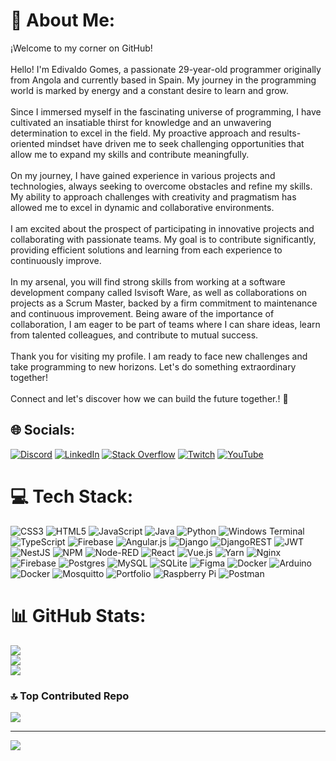 # 💫 About Me:

¡Welcome to my corner on GitHub!<br><br>Hello! I'm Edivaldo Gomes, a passionate 29-year-old programmer originally from Angola and currently based in Spain. My journey in the programming world is marked by energy and a constant desire to learn and grow.<br><br>Since I immersed myself in the fascinating universe of programming, I have cultivated an insatiable thirst for knowledge and an unwavering determination to excel in the field. My proactive approach and results-oriented mindset have driven me to seek challenging opportunities that allow me to expand my skills and contribute meaningfully.<br><br>On my journey, I have gained experience in various projects and technologies, always seeking to overcome obstacles and refine my skills. My ability to approach challenges with creativity and pragmatism has allowed me to excel in dynamic and collaborative environments.<br><br>I am excited about the prospect of participating in innovative projects and collaborating with passionate teams. My goal is to contribute significantly, providing efficient solutions and learning from each experience to continuously improve.<br><br>In my arsenal, you will find strong skills from working at a software development company called Isvisoft Ware, as well as collaborations on projects as a Scrum Master, backed by a firm commitment to maintenance and continuous improvement. Being aware of the importance of collaboration, I am eager to be part of teams where I can share ideas, learn from talented colleagues, and contribute to mutual success.<br><br>Thank you for visiting my profile. I am ready to face new challenges and take programming to new horizons. Let's do something extraordinary together!<br><br>Connect and let's discover how we can build the future together.! 🚀

## 🌐 Socials:

[![Discord](https://img.shields.io/badge/Discord-%237289DA.svg?logo=discord&logoColor=white)](https://discord.gg/ednicolaevicth) [![LinkedIn](https://img.shields.io/badge/LinkedIn-%230077B5.svg?logo=linkedin&logoColor=white)](https://linkedin.com/in/https://www.linkedin.com/in/edivaldo-gomes/) [![Stack Overflow](https://img.shields.io/badge/-Stackoverflow-FE7A16?logo=stack-overflow&logoColor=white)](https://stackoverflow.com/users/user:10286435) [![Twitch](https://img.shields.io/badge/Twitch-%239146FF.svg?logo=Twitch&logoColor=white)](https://twitch.tv/ednicolaevicth) [![YouTube](https://img.shields.io/badge/YouTube-%23FF0000.svg?logo=YouTube&logoColor=white)](https://youtube.com/@edivaldogomes7623)

# 💻 Tech Stack:

![CSS3](https://img.shields.io/badge/css3-%231572B6.svg?style=for-the-badge&logo=css3&logoColor=white) ![HTML5](https://img.shields.io/badge/html5-%23E34F26.svg?style=for-the-badge&logo=html5&logoColor=white) ![JavaScript](https://img.shields.io/badge/javascript-%23323330.svg?style=for-the-badge&logo=javascript&logoColor=%23F7DF1E) ![Java](https://img.shields.io/badge/java-%23ED8B00.svg?style=for-the-badge&logo=openjdk&logoColor=white) ![Python](https://img.shields.io/badge/python-3670A0?style=for-the-badge&logo=python&logoColor=ffdd54) ![Windows Terminal](https://img.shields.io/badge/Windows%20Terminal-%234D4D4D.svg?style=for-the-badge&logo=windows-terminal&logoColor=white) ![TypeScript](https://img.shields.io/badge/typescript-%23007ACC.svg?style=for-the-badge&logo=typescript&logoColor=white) ![Firebase](https://img.shields.io/badge/firebase-%23039BE5.svg?style=for-the-badge&logo=firebase) ![Angular.js](https://img.shields.io/badge/angular.js-%23E23237.svg?style=for-the-badge&logo=angularjs&logoColor=white) ![Django](https://img.shields.io/badge/django-%23092E20.svg?style=for-the-badge&logo=django&logoColor=white) ![DjangoREST](https://img.shields.io/badge/DJANGO-REST-ff1709?style=for-the-badge&logo=django&logoColor=white&color=ff1709&labelColor=gray) ![JWT](https://img.shields.io/badge/JWT-black?style=for-the-badge&logo=JSON%20web%20tokens) ![NestJS](https://img.shields.io/badge/nestjs-%23E0234E.svg?style=for-the-badge&logo=nestjs&logoColor=white) ![NPM](https://img.shields.io/badge/NPM-%23CB3837.svg?style=for-the-badge&logo=npm&logoColor=white) ![Node-RED](https://img.shields.io/badge/Node--RED-%238F0000.svg?style=for-the-badge&logo=node-red&logoColor=white) ![React](https://img.shields.io/badge/react-%2320232a.svg?style=for-the-badge&logo=react&logoColor=%2361DAFB) ![Vue.js](https://img.shields.io/badge/vue.js-%2335495e.svg?style=for-the-badge&logo=vuedotjs&logoColor=%234FC08D) ![Yarn](https://img.shields.io/badge/yarn-%232C8EBB.svg?style=for-the-badge&logo=yarn&logoColor=white) ![Nginx](https://img.shields.io/badge/nginx-%23009639.svg?style=for-the-badge&logo=nginx&logoColor=white) ![Firebase](https://img.shields.io/badge/Firebase-039BE5?style=for-the-badge&logo=Firebase&logoColor=white) ![Postgres](https://img.shields.io/badge/postgres-%23316192.svg?style=for-the-badge&logo=postgresql&logoColor=white) ![MySQL](https://img.shields.io/badge/mysql-%2300000f.svg?style=for-the-badge&logo=mysql&logoColor=white) ![SQLite](https://img.shields.io/badge/sqlite-%2307405e.svg?style=for-the-badge&logo=sqlite&logoColor=white) ![Figma](https://img.shields.io/badge/figma-%23F24E1E.svg?style=for-the-badge&logo=figma&logoColor=white) ![Docker](https://img.shields.io/badge/docker-%230db7ed.svg?style=for-the-badge&logo=docker&logoColor=white) ![Arduino](https://img.shields.io/badge/-Arduino-00979D?style=for-the-badge&logo=Arduino&logoColor=white) ![Docker](https://img.shields.io/badge/docker-%230db7ed.svg?style=for-the-badge&logo=docker&logoColor=white) ![Mosquitto](https://img.shields.io/badge/mosquitto-%233C5280.svg?style=for-the-badge&logo=eclipsemosquitto&logoColor=white) ![Portfolio](https://img.shields.io/badge/Portfolio-%23000000.svg?style=for-the-badge&logo=firefox&logoColor=#FF7139) ![Raspberry Pi](https://img.shields.io/badge/-RaspberryPi-C51A4A?style=for-the-badge&logo=Raspberry-Pi) ![Postman](https://img.shields.io/badge/Postman-FF6C37?style=for-the-badge&logo=postman&logoColor=white)

# 📊 GitHub Stats:

![](https://github-readme-stats.vercel.app/api?username=edivaldogomes&theme=react&hide_border=false&include_all_commits=false&count_private=false)<br/>
![](https://github-readme-streak-stats.herokuapp.com/?user=edivaldogomes&theme=react&hide_border=false)<br/>
![](https://github-readme-stats.vercel.app/api/top-langs/?username=edivaldogomes&theme=react&hide_border=false&include_all_commits=false&count_private=false&layout=compact)

### 🔝 Top Contributed Repo

![](https://github-contributor-stats.vercel.app/api?username=edivaldogomes&limit=5&theme=dark&combine_all_yearly_contributions=true)

---

[![](https://visitcount.itsvg.in/api?id=edivaldogomes&icon=0&color=0)](https://visitcount.itsvg.in)

<!-- Proudly created with GPRM ( https://gprm.itsvg.in ) -->
